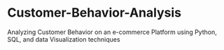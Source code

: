 # Customer-Behavior-Analysis
Analyzing Customer Behavior on an e-commerce Platform using Python, SQL, and data Visualization techniques
